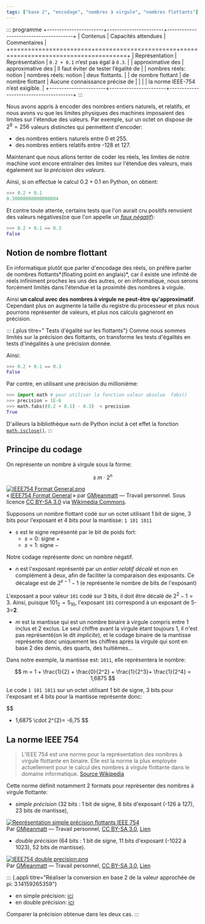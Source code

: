 ```yaml
---
tags: ["base 2", "encodage", "nombres à virgule", "nombres flottants"]
---
```


::: programme
+-----------------------+-----------------------+---------------------------------------+
|       Contenus        |  Capacités attendues  |             Commentaires              |
+=======================+=======================+=======================================+
| Représentation        | Représentation        | `0.2 + 0.1` n’est pas égal à `0.3`.   |
| approximative des     | approximative des     | Il faut éviter de tester l’égalité de |
| nombres réels: notion | nombres réels: notion | deux flottants.                       |
| de nombre flottant    | de nombre flottant    | Aucune connaissance précise de        |
|                       |                       | la norme IEEE-754 n’est exigible.     |
+-----------------------+-----------------------+---------------------------------------+
:::

Nous avons appris à encoder des nombres entiers naturels, et relatifs, et nous avons vu que les
limites physiques des machines imposaient des limites sur l'étendue des valeurs. Par exemple, sur
un octet on dispose de $2^8 = 256$ valeurs distinctes qui permettent d'encoder:

- des nombres entiers naturels entre 0 et 255.
- des nombres entiers relatifs entre -128 et 127.

Maintenant que nous allons tenter de coder les réels, les limites de notre machine vont encore
entraîner des limites sur l'étendue des valeurs, mais également sur *la précision des valeurs*.

Ainsi, si on effectue le calcul $0.2 +0.1$ en Python, on obtient:

```python
>>> 0.2 + 0.1
0.30000000000000004
```

Et contre toute attente, certains tests que l'on aurait cru positifs renvoient des valeurs
négatives(ce que l'on appelle un *[faux
négatif](https://fr.wikipedia.org/wiki/Faux_n%C3%A9gatif)*):

```python
>>> 0.2 + 0.1 == 0.3
False
```

## Notion de nombre flottant

En informatique plutôt que parler d'encodage des réels, on préfère parler de nombres
flottants*(floating point en anglais)*, car il existe une infinité de réels infiniment proches les
uns des autres, or en informatique, nous serons forcément limités dans l'étendue et la proximité
des nombres à virgule.

Ainsi **un calcul avec des nombres à virgule ne peut-être qu'approximatif**. Cependant plus on
augmente la taille du registre du processeur et plus nous pourrons représenter de valeurs, et plus
nos calculs gagneront en précision.

::: {.plus titre=" Tests d'égalité sur les flottants"}
Comme nous sommes limités sur la précision des flottants, on transforme les tests d'égalités en tests d'inégalités à une précision donnée.

Ainsi:

```python
>>> 0.2 + 0.1 == 0.3
False
```

Par contre, en utilisant une précision du millionième:

```python
>>> import math # pour utiliser la fonction valeur absolue  fabs()
>>> precision = 1E-6
>>> math.fabs((0.2 + 0.1) - 0.3)  < precision
True
```

D'ailleurs la bibliothèque `math` de Python inclut à cet effet la fonction [`math.isclose()`](https://docs.python.org/3/library/math.html#math.isclose).
:::

## Principe du codage

On représente un nombre à virgule sous la forme:

$$
s\ m \cdot 2^n
$$

<p><a href="http://commons.wikimedia.org/wiki/File:IEEE754_Format_General.png#mediaviewer/File:IEEE754_Format_General.png"><img alt="IEEE754 Format General.png" src="http://upload.wikimedia.org/wikipedia/commons/2/29/IEEE754_Format_General.png"></a><br>« <a href="http://commons.wikimedia.org/wiki/File:IEEE754_Format_General.png#mediaviewer/File:IEEE754_Format_General.png">IEEE754 Format General</a> » par <a href="//commons.wikimedia.org/w/index.php?title=User:GMjeanmatt&amp;action=edit&amp;redlink=1" class="new" title="User:GMjeanmatt (page inexistante)">GMjeanmatt</a> — <span class="int-own-work">Travail personnel</span>. Sous licence <a title="Creative Commons Attribution-Share Alike 3.0-2.5-2.0-1.0" href="http://creativecommons.org/licenses/by-sa/3.0">CC BY-SA 3.0</a> via <a href="//commons.wikimedia.org/wiki/">Wikimedia Commons</a>.</p>

Supposons un nombre flottant codé sur un octet utilisant 1 bit de signe, 3 bits pour l'exposant et
4 bits pour la mantisse: `1 101 1011`

- $s$ est le signe représenté par le bit de poids fort:
    - $s=0$: signe $+$
    - $s=1$: signe $-$

Notre codage représente donc un nombre négatif.

- $n$ est l'exposant représenté par un *entier relatif décalé* et non en complément à deux, afin
  de faciliter la comparaison des exposants. Ce décalage est de $2^{e-1} - 1$ (e représente le
  nombre de bits de l'exposant)

L'exposant a pour valeur `101` codé sur 3 bits, il doit être décalé de $2^{2} - 1 = 3$. Ainsi,
puisque $101_2 = 5_{10}$, l'exposant `101` correspond à un exposant de 5-3=**2**.

- $m$ est la mantisse qui est un nombre binaire à virgule compris entre 1 inclus et 2 exclus. Le
  seul chiffre avant la virgule étant toujours 1, il n'est pas représenté(on le dit *implicite*),
  et le codage binaire de la mantisse représente donc uniquement les chiffres après la virgule qui
  sont en base 2 des demis, des quarts, des huitièmes...

Dans notre exemple, la mantisse est: `1011`, elle représentera le nombre:

$$
m = 1 + \frac{1}{2} + \frac{0}{2^2} + \frac{1}{2^3}+ \frac{1}{2^4} =  1,6875
$$

Le code `1 101 1011` sur un octet utilisant 1 bit de signe, 3 bits pour l'exposant et 4 bits pour
la mantisse représente donc:

$$
- 1,6875 \cdot 2^{2}= -6,75
$$

## La norme IEEE 754

> L’IEEE 754 est une norme pour la représentation des nombres à virgule flottante en binaire. Elle
> est la norme la plus employée actuellement pour le calcul des nombres à virgule flottante dans
> le domaine informatique. [Source Wikipedia](http://fr.wikipedia.org/wiki/IEEE_754)

Cette norme définit notamment 2 formats pour représenter des nombres à virgule flottante:

- *simple précision* (32 bits : 1 bit de signe, 8 bits d'exposant (-126 à 127), 23 bits de
  mantisse),

<p><a href="https://commons.wikimedia.org/wiki/File:IEEE754_simple_precision.png#/media/File:IEEE754_simple_precision.png"><img src="https://upload.wikimedia.org/wikipedia/commons/0/08/IEEE754_simple_precision.png" alt="Représentation simple précision flottants IEEE 754"></a><br>Par <a href="//commons.wikimedia.org/w/index.php?title=User:GMjeanmatt&amp;action=edit&amp;redlink=1" class="new" title="User:GMjeanmatt (page does not exist)">GMjeanmatt</a> — <span class="int-own-work" lang="fr">Travail personnel</span>, <a href="https://creativecommons.org/licenses/by-sa/3.0" title="Creative Commons Attribution-Share Alike 3.0">CC BY-SA 3.0</a>, <a href="https://commons.wikimedia.org/w/index.php?curid=7318385">Lien</a></p>

- *double précision* (64 bits : 1 bit de signe, 11 bits d'exposant (-1022 à 1023), 52 bits de
  mantisse).

<p><a href="https://commons.wikimedia.org/wiki/File:IEEE754_double_precision.png#/media/File:IEEE754_double_precision.png"><img src="https://upload.wikimedia.org/wikipedia/commons/5/5b/IEEE754_double_precision.png" alt="IEEE754 double precision.png"></a><br>Par <a href="//commons.wikimedia.org/w/index.php?title=User:GMjeanmatt&amp;action=edit&amp;redlink=1" class="new" title="User:GMjeanmatt (page does not exist)">GMjeanmatt</a> — <span class="int-own-work" lang="fr">Travail personnel</span>, <a href="https://creativecommons.org/licenses/by-sa/3.0" title="Creative Commons Attribution-Share Alike 3.0">CC BY-SA 3.0</a>, <a href="https://commons.wikimedia.org/w/index.php?curid=7318466">Lien</a></p>

::: {.appli titre="Réaliser la conversion en base 2 de la valeur approchée de pi: 3.14159265359"}
- en simple précision: [ici](http://www.binaryconvert.com/result_float.html?decimal=051046049052049053057050054053051053057)
- en double précision: [ici](http://www.binaryconvert.com/result_double.html?decimal=051046049052049053057050054053051053057)

Comparer la précision obtenue dans les deux cas.
:::